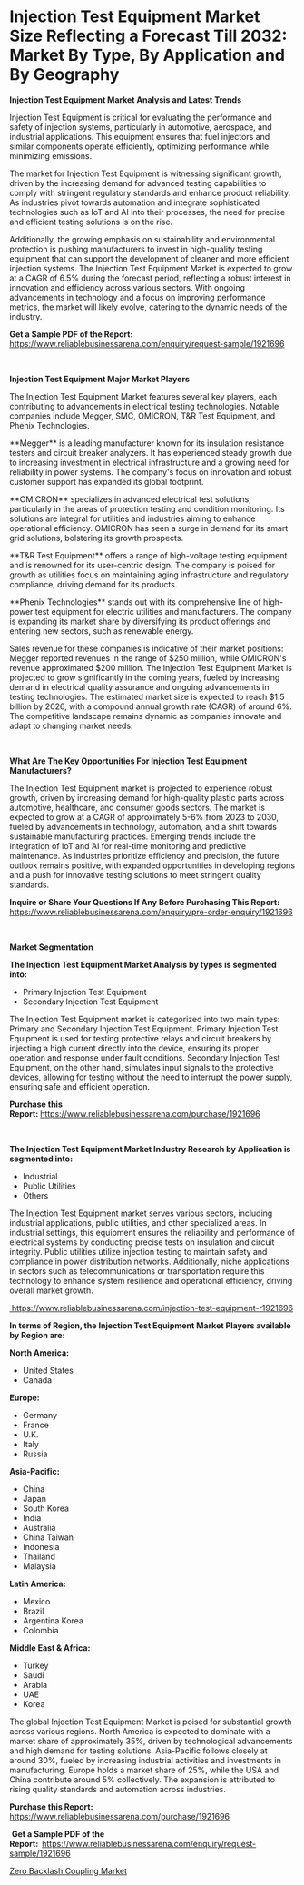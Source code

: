 <p><h1>Injection Test Equipment Market Size Reflecting a Forecast Till 2032: Market By Type, By Application and By Geography</h1></p><p><strong>Injection Test Equipment Market Analysis and Latest Trends</strong></p>
<p><p>Injection Test Equipment is critical for evaluating the performance and safety of injection systems, particularly in automotive, aerospace, and industrial applications. This equipment ensures that fuel injectors and similar components operate efficiently, optimizing performance while minimizing emissions. </p><p>The market for Injection Test Equipment is witnessing significant growth, driven by the increasing demand for advanced testing capabilities to comply with stringent regulatory standards and enhance product reliability. As industries pivot towards automation and integrate sophisticated technologies such as IoT and AI into their processes, the need for precise and efficient testing solutions is on the rise. </p><p>Additionally, the growing emphasis on sustainability and environmental protection is pushing manufacturers to invest in high-quality testing equipment that can support the development of cleaner and more efficient injection systems. The Injection Test Equipment Market is expected to grow at a CAGR of 6.5% during the forecast period, reflecting a robust interest in innovation and efficiency across various sectors. With ongoing advancements in technology and a focus on improving performance metrics, the market will likely evolve, catering to the dynamic needs of the industry.</p></p>
<p><strong>Get a Sample PDF of the Report:&nbsp;</strong> <a href="https://www.reliablebusinessarena.com/enquiry/request-sample/1921696?utm_campaign=3041&utm_medium=2&utm_source=Github&utm_content=ia&utm_term=10042025&utm_id=injection-test-equipment">https://www.reliablebusinessarena.com/enquiry/request-sample/1921696</a></p>
<p>&nbsp;</p>
<p><strong>Injection Test Equipment Major Market Players</strong></p>
<p><p>The Injection Test Equipment Market features several key players, each contributing to advancements in electrical testing technologies. Notable companies include Megger, SMC, OMICRON, T&R Test Equipment, and Phenix Technologies.</p><p>**Megger** is a leading manufacturer known for its insulation resistance testers and circuit breaker analyzers. It has experienced steady growth due to increasing investment in electrical infrastructure and a growing need for reliability in power systems. The company's focus on innovation and robust customer support has expanded its global footprint.</p><p>**OMICRON** specializes in advanced electrical test solutions, particularly in the areas of protection testing and condition monitoring. Its solutions are integral for utilities and industries aiming to enhance operational efficiency. OMICRON has seen a surge in demand for its smart grid solutions, bolstering its growth prospects.</p><p>**T&R Test Equipment** offers a range of high-voltage testing equipment and is renowned for its user-centric design. The company is poised for growth as utilities focus on maintaining aging infrastructure and regulatory compliance, driving demand for its products.</p><p>**Phenix Technologies** stands out with its comprehensive line of high-power test equipment for electric utilities and manufacturers. The company is expanding its market share by diversifying its product offerings and entering new sectors, such as renewable energy.</p><p>Sales revenue for these companies is indicative of their market positions: Megger reported revenues in the range of $250 million, while OMICRON's revenue approximated $200 million. The Injection Test Equipment Market is projected to grow significantly in the coming years, fueled by increasing demand in electrical quality assurance and ongoing advancements in testing technologies. The estimated market size is expected to reach $1.5 billion by 2026, with a compound annual growth rate (CAGR) of around 6%. The competitive landscape remains dynamic as companies innovate and adapt to changing market needs.</p></p>
<p>&nbsp;</p>
<p><strong>What Are The Key Opportunities For Injection Test Equipment Manufacturers?</strong></p>
<p><p>The Injection Test Equipment market is projected to experience robust growth, driven by increasing demand for high-quality plastic parts across automotive, healthcare, and consumer goods sectors. The market is expected to grow at a CAGR of approximately 5-6% from 2023 to 2030, fueled by advancements in technology, automation, and a shift towards sustainable manufacturing practices. Emerging trends include the integration of IoT and AI for real-time monitoring and predictive maintenance. As industries prioritize efficiency and precision, the future outlook remains positive, with expanded opportunities in developing regions and a push for innovative testing solutions to meet stringent quality standards.</p></p>
<p><strong>Inquire or Share Your Questions If Any Before Purchasing This Report:</strong> <a href="https://www.reliablebusinessarena.com/enquiry/pre-order-enquiry/1921696?utm_campaign=3041&utm_medium=2&utm_source=Github&utm_content=ia&utm_term=10042025&utm_id=injection-test-equipment">https://www.reliablebusinessarena.com/enquiry/pre-order-enquiry/1921696</a></p>
<p>&nbsp;</p>
<p><strong>Market Segmentation</strong></p>
<p><strong>The Injection Test Equipment Market Analysis by types is segmented into:</strong></p>
<p><ul><li>Primary Injection Test Equipment</li><li>Secondary Injection Test Equipment</li></ul></p>
<p><p>The Injection Test Equipment market is categorized into two main types: Primary and Secondary Injection Test Equipment. Primary Injection Test Equipment is used for testing protective relays and circuit breakers by injecting a high current directly into the device, ensuring its proper operation and response under fault conditions. Secondary Injection Test Equipment, on the other hand, simulates input signals to the protective devices, allowing for testing without the need to interrupt the power supply, ensuring safe and efficient operation.</p></p>
<p><strong>Purchase this Report:&nbsp;</strong><a href="https://www.reliablebusinessarena.com/purchase/1921696?utm_campaign=3041&utm_medium=2&utm_source=Github&utm_content=ia&utm_term=10042025&utm_id=injection-test-equipment">https://www.reliablebusinessarena.com/purchase/1921696</a></p>
<p>&nbsp;</p>
<p><strong>The Injection Test Equipment Market Industry Research by Application is segmented into:</strong></p>
<p><ul><li>Industrial</li><li>Public Utilities</li><li>Others</li></ul></p>
<p><p>The Injection Test Equipment market serves various sectors, including industrial applications, public utilities, and other specialized areas. In industrial settings, this equipment ensures the reliability and performance of electrical systems by conducting precise tests on insulation and circuit integrity. Public utilities utilize injection testing to maintain safety and compliance in power distribution networks. Additionally, niche applications in sectors such as telecommunications or transportation require this technology to enhance system resilience and operational efficiency, driving overall market growth.</p></p>
<p><a href="https://www.reliablebusinessarena.com/injection-test-equipment-r1921696?utm_campaign=3041&utm_medium=2&utm_source=Github&utm_content=ia&utm_term=10042025&utm_id=injection-test-equipment">&nbsp;https://www.reliablebusinessarena.com/injection-test-equipment-r1921696</a></p>
<p><strong>In terms of Region, the Injection Test Equipment Market Players available by Region are:</strong></p>
<p>
    <p> <strong> North America: </strong>
        <ul>
            <li>United States</li>
            <li>Canada</li>
        </ul>
        </p> 
    <p> <strong> Europe: </strong>
        <ul>
            <li>Germany</li>
            <li>France</li>
            <li>U.K.</li>
            <li>Italy</li>
            <li>Russia</li>
        </ul>
        </p> 
    <p> <strong> Asia-Pacific: </strong>
        <ul>
            <li>China</li>
            <li>Japan</li>
            <li>South Korea</li>
            <li>India</li>
            <li>Australia</li>
            <li>China Taiwan</li>
            <li>Indonesia</li>
            <li>Thailand</li>
            <li>Malaysia</li>
        </ul>
        </p> 
    <p> <strong> Latin America: </strong>
        <ul>
            <li>Mexico</li>
            <li>Brazil</li>
            <li>Argentina Korea</li>
            <li>Colombia</li>
        </ul>
        </p> 
    <p> <strong> Middle East & Africa: </strong>
        <ul>
            <li>Turkey</li>
            <li>Saudi</li>
            <li>Arabia</li>
            <li>UAE</li>
            <li>Korea</li>
        </ul>
    </p>
    </p>
<p><p>The global Injection Test Equipment Market is poised for substantial growth across various regions. North America is expected to dominate with a market share of approximately 35%, driven by technological advancements and high demand for testing solutions. Asia-Pacific follows closely at around 30%, fueled by increasing industrial activities and investments in manufacturing. Europe holds a market share of 25%, while the USA and China contribute around 5% collectively. The expansion is attributed to rising quality standards and automation across industries.</p></p>
<p><strong>Purchase this Report: </strong><a href="https://www.reliablebusinessarena.com/purchase/1921696?utm_campaign=3041&utm_medium=2&utm_source=Github&utm_content=ia&utm_term=10042025&utm_id=injection-test-equipment">https://www.reliablebusinessarena.com/purchase/1921696</a></p>
<p>&nbsp;<strong>Get a Sample PDF of the Report:&nbsp;&nbsp;</strong><a href="https://www.reliablebusinessarena.com/enquiry/request-sample/1921696?utm_campaign=3041&utm_medium=2&utm_source=Github&utm_content=ia&utm_term=10042025&utm_id=injection-test-equipment">https://www.reliablebusinessarena.com/enquiry/request-sample/1921696</a></p>
<p><strong></strong></p>
<p><p><a href="https://github.com/baetahassaz6/Market-Research-Report-List-1/blob/main/zero-backlash-coupling-market.md?utm_campaign=3041&utm_medium=2&utm_source=Github&utm_content=ia&utm_term=10042025&utm_id=injection-test-equipment">Zero Backlash Coupling Market</a></p></p>